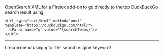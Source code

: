 OpenSearch XML for a Firefox add-on to go directly to the top DuckDuckGo search result using:

```
<Url type="text/html" method="post" template="https://duckduckgo.com/html/">
  <Param name="q" value="\{searchTerms}"/>
</Url>
```

---
I recommend using ```q``` for the search engine keyword!